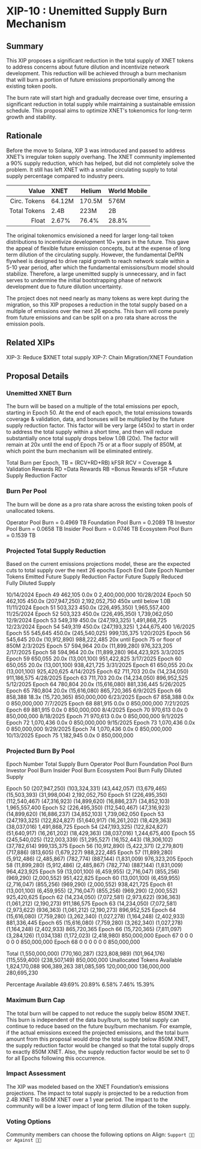 # XIP-10 : Unemitted Supply Burn Mechanism
## Summary
This XIP proposes a significant reduction in the total supply of XNET tokens to address concerns about future dilution and incentivize network development. This reduction will be achieved through a burn mechanism that will burn a portion of future emissions proportionally among the existing token pools.

The burn rate will start high and gradually decrease over time, ensuring a significant reduction in total supply while maintaining a sustainable emission schedule. This proposal aims to optimize XNET's tokenomics for long-term growth and stability.

## Rationale
Before the move to Solana, XIP 3 was introduced and passed to address XNET’s irregular token supply overhang. The XNET community implemented a 90% supply reduction, which has helped, but did not completely solve the problem. It still has left XNET with a smaller circulating supply to total supply percentage compared to industry peers.

| Value        | XNET   | Helium | World Mobile | 
|-------------:|:-------|--------|:-------------|
| Circ. Tokens | 64.12M | 170.5M | 576M         |
| Total Tokens | 2.4B   | 223M   | 2B           |
| Float        | 2.67%  | 76.4%  | 28.8%        |

The original tokenomics envisioned a need for larger long-tail token distributions to incentivize development 10+ years in the future. This gave the appeal of flexible future emission concepts, but at the expense of long term dilution of the circulating supply. However, the fundamental DePIN flywheel is designed to drive rapid growth to reach network scale within a 5-10 year period, after which the fundamental emissions/burn model should stabilize. Therefore, a large unemitted supply is unnecessary, and in fact serves to undermine the initial bootstrapping phase of network development due to future dilution uncertainty.

The project does not need nearly as many tokens as were kept during the migration, so this XIP proposes a reduction in the total supply based on a multiple of emissions over the next 26 epochs. This burn will come purely from future emissions and can be split on a pro rata share across the emission pools.

## Related XIPs
XIP-3: Reduce $XNET total supply
XIP-7: Chain Migration/XNET Foundation

## Proposal Details
### Unemitted XNET Burn

The burn will be based on a multiple of the total emissions per epoch, starting in Epoch 50. At the end of each epoch, the total emissions towards coverage & validation, data, and bonuses will be multiplied by the future supply reduction factor. This factor will be very large (450x) to start in order to address the total supply within a short time, and then will reduce substantially once total supply drops below 1.0B (20x). The factor will remain at 20x until the end of Epoch 75 or at a floor supply of 850M, at which point the burn mechanism will be eliminated entirely.

Total Burn per Epoch, TB = (RCV+RD+RB)  kFSR
RCV = Coverage & Validation Rewards 
RD =Data Rewards 
RB =Bonus Rewards 
kFSR =Future Supply Reduction Factor 

### Burn Per Pool
The burn will be done as a pro rata share across the existing token pools of unallocated tokens.

Operator Pool Burn = 0.4969 TB
Foundation Pool Burn = 0.2089 TB
Investor Pool Burn = 0.0658 TB
Insider Pool Burn = 0.0746 TB
Ecosystem Pool Burn = 0.1539 TB

### Projected Total Supply Reduction
Based on the current emissions projections model, these are the expected cuts to total supply over the next 26 epochs
Epoch End Date
Epoch Number
Tokens Emitted
Future Supply Reduction Factor
Future Supply Reduced
Fully Diluted Supply

10/14/2024
Epoch 49
462,105
0.0x
0
2,400,000,000
10/28/2024
Epoch 50
462,105
450.0x
(207,947,250)
2,192,052,750
450x until below 1.0B
11/11/2024
Epoch 51
503,323
450.0x
(226,495,350)
1,965,557,400
11/25/2024
Epoch 52
503,323
450.0x
(226,495,350)
1,739,062,050
12/9/2024
Epoch 53
549,319
450.0x
(247,193,325)
1,491,868,725
12/23/2024
Epoch 54
549,319
450.0x
(247,193,325)
1,244,675,400
1/6/2025
Epoch 55
545,645
450.0x
(245,540,025)
999,135,375
1/20/2025
Epoch 56
545,645
20.0x
(10,912,890)
988,222,485
20x until Epoch 75 or floor of 850M
2/3/2025
Epoch 57
594,964
20.0x
(11,899,280)
976,323,205
2/17/2025
Epoch 58
594,964
20.0x
(11,899,280)
964,423,925
3/3/2025
Epoch 59
650,055
20.0x
(13,001,100)
951,422,825
3/17/2025
Epoch 60
650,055
20.0x
(13,001,100)
938,421,725
3/31/2025
Epoch 61
650,055
20.0x
(13,001,100)
925,420,625
4/14/2025
Epoch 62
711,703
20.0x
(14,234,050)
911,186,575
4/28/2025
Epoch 63
711,703
20.0x
(14,234,050)
896,952,525
5/12/2025
Epoch 64
780,804
20.0x
(15,616,080)
881,336,445
5/26/2025
Epoch 65
780,804
20.0x
(15,616,080)
865,720,365
6/9/2025
Epoch 66
858,388
18.3x
(15,720,365)
850,000,000
6/23/2025
Epoch 67
858,388
0.0x
0
850,000,000
7/7/2025
Epoch 68
881,915
0.0x
0
850,000,000
7/21/2025
Epoch 69
881,915
0.0x
0
850,000,000
8/4/2025
Epoch 70
970,613
0.0x
0
850,000,000
8/18/2025
Epoch 71
970,613
0.0x
0
850,000,000
9/1/2025
Epoch 72
1,070,436
0.0x
0
850,000,000
9/15/2025
Epoch 73
1,070,436
0.0x
0
850,000,000
9/29/2025
Epoch 74
1,070,436
0.0x
0
850,000,000
10/13/2025
Epoch 75
1,182,945
0.0x
0
850,000,000

### Projected Burn By Pool
Epoch Number
Total Supply Burn
Operator Pool Burn
Foundation Pool Burn
Investor Pool Burn
Insider Pool Burn
Ecosystem Pool Burn
Fully Diluted Supply

Epoch 50
(207,947,250)
(103,324,331)
(43,442,057)
(13,679,465)
(15,503,393)
(31,998,004)
2,192,052,750
Epoch 51
(226,495,350)
(112,540,467)
(47,316,923)
(14,899,620)
(16,886,237)
(34,852,103)
1,965,557,400
Epoch 52
(226,495,350)
(112,540,467)
(47,316,923)
(14,899,620)
(16,886,237)
(34,852,103)
1,739,062,050
Epoch 53
(247,193,325)
(122,824,827)
(51,640,917)
(16,261,202)
(18,429,363)
(38,037,016)
1,491,868,725
Epoch 54
(247,193,325)
(122,824,827)
(51,640,917)
(16,261,202)
(18,429,363)
(38,037,016)
1,244,675,400
Epoch 55
(245,540,025)
(122,003,339)
(51,295,527)
(16,152,443)
(18,306,102)
(37,782,614)
999,135,375
Epoch 56
(10,912,890)
(5,422,371)
(2,279,801)
(717,886)
(813,605)
(1,679,227)
988,222,485
Epoch 57
(11,899,280)
(5,912,486)
(2,485,867)
(782,774)
(887,144)
(1,831,009)
976,323,205
Epoch 58
(11,899,280)
(5,912,486)
(2,485,867)
(782,774)
(887,144)
(1,831,009)
964,423,925
Epoch 59
(13,001,100)
(6,459,955)
(2,716,047)
(855,256)
(969,290)
(2,000,552)
951,422,825
Epoch 60
(13,001,100)
(6,459,955)
(2,716,047)
(855,256)
(969,290)
(2,000,552)
938,421,725
Epoch 61
(13,001,100)
(6,459,955)
(2,716,047)
(855,256)
(969,290)
(2,000,552)
925,420,625
Epoch 62
(14,234,050)
(7,072,581)
(2,973,622)
(936,363)
(1,061,212)
(2,190,273)
911,186,575
Epoch 63
(14,234,050)
(7,072,581)
(2,973,622)
(936,363)
(1,061,212)
(2,190,273)
896,952,525
Epoch 64
(15,616,080)
(7,759,280)
(3,262,340)
(1,027,278)
(1,164,248)
(2,402,933)
881,336,445
Epoch 65
(15,616,080)
(7,759,280)
(3,262,340)
(1,027,278)
(1,164,248)
(2,402,933)
865,720,365
Epoch 66
(15,720,365)
(7,811,097)
(3,284,126)
(1,034,138)
(1,172,023)
(2,418,980)
850,000,000
Epoch 67
0
0
0
0
0
0
850,000,000
Epoch 68
0
0
0
0
0
0
850,000,000

Total
(1,550,000,000)
(770,160,287)
(323,808,989)
(101,964,176)
(115,559,400)
(238,507,149)
850,000,000
Unallocated Tokens Available
1,824,170,088
906,389,263
381,085,595
120,000,000
136,000,000
280,695,230

Percentage Available
49.69%
20.89%
6.58%
7.46%
15.39%

### Maximum Burn Cap
The total burn will be capped to not reduce the supply below 850M XNET. This burn is independent of the data buy/burn, so the total supply can continue to reduce based on the future buy/burn mechanism.
For example, if the actual emissions exceed the projected emissions, and the total burn amount from this proposal would drop the total supply below 850M XNET, the supply reduction factor would be changed so that the total supply drops to exactly 850M XNET. Also, the supply reduction factor would be set to 0 for all Epochs following this occurrence. 

### Impact Assessment
The XIP was modeled based on the XNET Foundation’s emissions projections.
The impact to total supply is projected to be a reduction from 2.4B XNET to 850M XNET over a 1 year period.
The impact to the community will be a lower impact of long term dilution of the token supply.
### Voting Options
Community members can choose the following options on Align: `Support 👍🏼 or Against 👎🏼`
